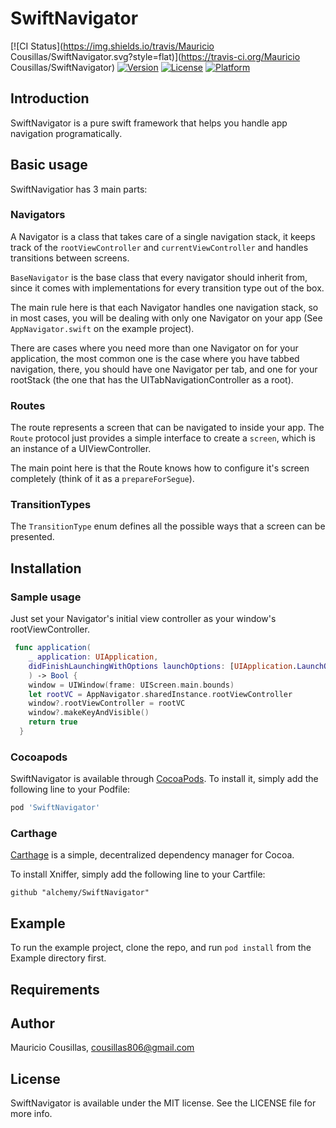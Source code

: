 # SwiftNavigator

[![CI Status](https://img.shields.io/travis/Mauricio Cousillas/SwiftNavigator.svg?style=flat)](https://travis-ci.org/Mauricio Cousillas/SwiftNavigator)
[![Version](https://img.shields.io/cocoapods/v/SwiftNavigator.svg?style=flat)](https://cocoapods.org/pods/SwiftNavigator)
[![License](https://img.shields.io/cocoapods/l/SwiftNavigator.svg?style=flat)](https://cocoapods.org/pods/SwiftNavigator)
[![Platform](https://img.shields.io/cocoapods/p/SwiftNavigator.svg?style=flat)](https://cocoapods.org/pods/SwiftNavigator)

## Introduction
SwiftNavigator is a pure swift framework that helps you handle app navigation programatically.

## Basic usage
SwiftNavigatior has 3 main parts:

### Navigators
A Navigator is a class that takes care of a single navigation stack, it keeps track of the `rootViewController` and `currentViewController` and handles transitions between screens.

`BaseNavigator` is the base class that every navigator should inherit from, since it comes with implementations for every transition type out of the box.

The main rule here is that each Navigator handles one navigation stack, so in most cases, you will be dealing with only one Navigator on your app (See `AppNavigator.swift` on the example project).

There are cases where you need more than one Navigator on for your application, the most common one is the case where you have tabbed navigation, there, you should have one Navigator per tab, and one for your rootStack (the one that has the UITabNavigationController as a root).

### Routes
The route represents a screen that can be navigated to inside your app. The `Route` protocol just provides a simple interface to create a `screen`, which is an instance of a UIViewController.

The main point here is that the Route knows how to configure it's screen completely (think of it as a `prepareForSegue`).

### TransitionTypes
The `TransitionType` enum defines all the possible ways that a screen can be presented.

## Installation

### Sample usage
Just set your Navigator's initial view controller as your window's rootViewController.
```swift
 func application(
    _ application: UIApplication,
    didFinishLaunchingWithOptions launchOptions: [UIApplication.LaunchOptionsKey: Any]?
    ) -> Bool {
    window = UIWindow(frame: UIScreen.main.bounds)
    let rootVC = AppNavigator.sharedInstance.rootViewController
    window?.rootViewController = rootVC
    window?.makeKeyAndVisible()
    return true
  }
```

### Cocoapods
SwiftNavigator is available through [CocoaPods](https://cocoapods.org). To install
it, simply add the following line to your Podfile:

```ruby
pod 'SwiftNavigator'
```

### Carthage

[Carthage](https://github.com/Carthage/Carthage) is a simple, decentralized dependency manager for Cocoa.

To install Xniffer, simply add the following line to your Cartfile:

```ogdl
github "alchemy/SwiftNavigator"
```

## Example

To run the example project, clone the repo, and run `pod install` from the Example directory first.

## Requirements



## Author

Mauricio Cousillas, cousillas806@gmail.com

## License

SwiftNavigator is available under the MIT license. See the LICENSE file for more info.
